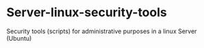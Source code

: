 # Server-linux-security-tools
Security tools (scripts) for administrative purposes in a linux Server (Ubuntu)
